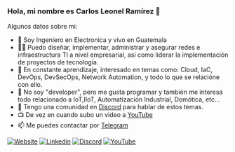 ### Hola, mi nombre es Carlos Leonel Ramírez 👋

Algunos datos sobre mi:

- 🔭 Soy Ingeniero en Electronica y vivo en Guatemala
- :man_technologist: Puedo diseñar, implementar, administrar y asegurar redes e infraestructura TI a nivel empresarial, así como liderar la implementación de proyectos de tecnología.
- 🌱 En constante aprendizaje, interesado en temas como: Cloud, IaC, DevOps, DevSecOps, Network Automation, y todo lo que se relacióne con ello.
- 🤔 No soy "developer", pero me gusta programar y también me interesa todo relacionado a IoT,IIoT, Automatización Industrial, Domótica, etc...
- 💬 Tengo una comunidad en [Discord](https://discord.gg/RttaMbYBhN) para hablar de estos temas. 
- :tv: De vez en cuando subo un video a [YouTube](https://www.youtube.com/channel/UChtPrAWh26XlxuKT0GOojRQ)
- 📫 Me puedes contactar por [Telegram](https://t.me/CarlosLRamirez)

<div align="left">
  
[![Website](https://img.shields.io/badge/-MyBlog-blue?style=flat&logo=GoogleChrome&logoColor=white&link=https://carloslramirez.com)](https://carloslramirez.com)
[![Linkedin](https://img.shields.io/badge/-carloslrm-0077B5?style=flat&logo=Linkedin&logoColor=white&link=https://www.linkedin.com/in/carloslrm/)](https://www.linkedin.com/in/carloslrm/)
[![Discord](https://img.shields.io/discord/916007169319653467?label=discord&logo=discord)](https://discord.gg/RttaMbYBhN) 
[![YouTube](https://img.shields.io/youtube/channel/subscribers/UChtPrAWh26XlxuKT0GOojRQ?style=social)](https://www.youtube.com/channel/UChtPrAWh26XlxuKT0GOojRQ) 

</div>



<!--
**CarlosLRamirez/CarlosLRamirez** is a ✨ _special_ ✨ repository because its `README.md` (this file) appears on your GitHub profile.
-->
